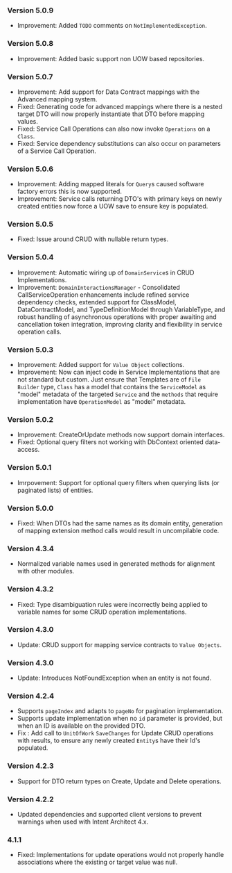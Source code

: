 ### Version 5.0.9

- Improvement: Added `TODO` comments on `NotImplementedException`.

### Version 5.0.8

- Improvement: Added basic support non UOW based repositories.

### Version 5.0.7

- Improvement: Add support for Data Contract mappings with the Advanced mapping system.
- Fixed: Generating code for advanced mappings where there is a nested target DTO will now properly instantiate that DTO before mapping values.
- Fixed: Service Call Operations can also now invoke `Operations` on a `Class`.
- Fixed: Service dependency substitutions can also occur on parameters of a Service Call Operation.

### Version 5.0.6

- Improvement: Adding mapped literals for `Query`s caused software factory errors this is now supported.
- Improvement: Service calls returning DTO's with primary keys on newly created entities now force a UOW save to ensure key is populated.

### Version 5.0.5

- Fixed: Issue around CRUD with nullable return types.

### Version 5.0.4

- Improvement: Automatic wiring up of `DomainService`s in CRUD Implementations.
- Improvement: `DomainInteractionsManager` - Consolidated CallServiceOperation enhancements include refined service dependency checks, extended support for ClassModel, DataContractModel, and TypeDefinitionModel through VariableType, and robust handling of asynchronous operations with proper awaiting and cancellation token integration, improving clarity and flexibility in service operation calls.

### Version 5.0.3

- Improvement: Added support for `Value Object` collections.
- Improvement: Now can inject code in Service Implementations that are not standard but custom. Just ensure that Templates are of `File Builder` type, `Class` has a model that contains the `ServiceModel` as "model" metadata of the targeted `Service` and the `methods` that require implementation have `OperationModel` as "model" metadata.

### Version 5.0.2

- Improvement: CreateOrUpdate methods now support domain interfaces.
- Fixed: Optional query filters not working with DbContext oriented data-access.

### Version 5.0.1

- Imrpovement: Support for optional query filters when querying lists (or paginated lists) of entities.

### Version 5.0.0

- Fixed: When DTOs had the same names as its domain entity, generation of mapping extension method calls would result in uncompilable code.

### Version 4.3.4

- Normalized variable names used in generated methods for alignment with other modules.

### Version 4.3.2

- Fixed: Type disambiguation rules were incorrectly being applied to variable names for some CRUD operation implementations.

### Version 4.3.0

- Update: CRUD support for mapping service contracts to `Value Objects`.

### Version 4.3.0

- Update: Introduces NotFoundException when an entity is not found.

### Version 4.2.4

- Supports `pageIndex` and adapts to `pageNo` for pagination implementation.
- Supports update implementation when no `id` parameter is provided, but when an ID is available on the provided DTO.	
- Fix : Add call to `UnitOfWork` `SaveChanges` for Update CRUD operations with results, to ensure any newly created `Entity`s have their Id's populated. 

### Version 4.2.3

- Support for DTO return types on Create, Update and Delete operations.

### Version 4.2.2

- Updated dependencies and supported client versions to prevent warnings when used with Intent Architect 4.x.

### 4.1.1

- Fixed: Implementations for update operations would not properly handle associations where the existing or target value was null.
